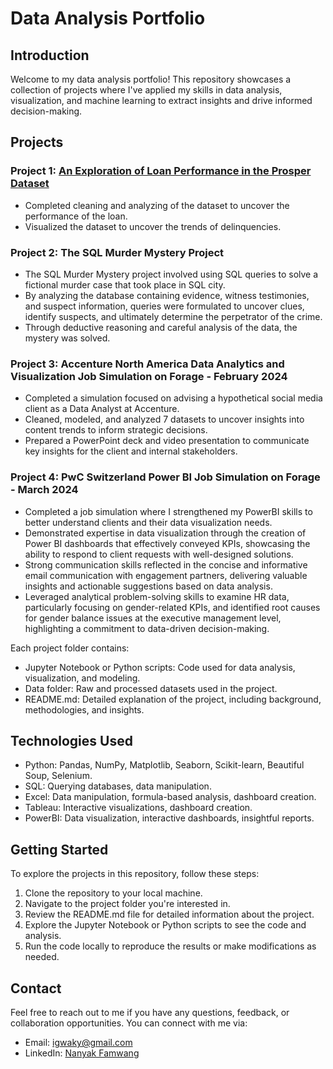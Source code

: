 
# Data Analysis Portfolio

## Introduction

Welcome to my data analysis portfolio! This repository showcases a collection of projects where I've applied my skills in data analysis, visualization, and machine learning to extract insights and drive informed decision-making.

## Projects

### Project 1: [An Exploration of Loan Performance in the Prosper Dataset](https://github.com/PonzhiAghan/Data_analytics_with_python/blob/ec2cbbcb41ae7f5112dd3fead6cc3c488563e1c3/Python_Project_Notebook.ipynb)

- Completed cleaning and analyzing of the dataset to uncover the performance of the loan.
- Visualized the dataset to uncover the trends of delinquencies.

### Project 2: The SQL Murder Mystery Project

- The SQL Murder Mystery project involved using SQL queries to solve a fictional murder case that took place in SQL city. 
- By analyzing the database containing evidence, witness testimonies, and suspect information, queries were formulated to uncover clues, identify suspects, and ultimately determine the perpetrator of the crime.
- Through deductive reasoning and careful analysis of the data, the mystery was solved.

### Project 3: Accenture North America Data Analytics and Visualization Job Simulation on Forage - February 2024

- Completed a simulation focused on advising a hypothetical social media client as a Data Analyst at Accenture.
- Cleaned, modeled, and analyzed 7 datasets to uncover insights into content trends to inform strategic decisions.
- Prepared a PowerPoint deck and video presentation to communicate key insights for the client and internal stakeholders.


### Project 4: PwC Switzerland Power BI Job Simulation on Forage - March 2024

- Completed a job simulation where I strengthened my PowerBI skills to better understand clients and their data visualization needs.
- Demonstrated expertise in data visualization through the creation of Power BI dashboards that effectively conveyed KPIs, showcasing the ability to respond to client requests with well-designed solutions.
- Strong communication skills reflected in the concise and informative email communication with engagement partners, delivering valuable insights and actionable suggestions based on data analysis.
- Leveraged analytical problem-solving skills to examine HR data, particularly focusing on gender-related KPIs, and identified root causes for gender balance issues at the executive management level, highlighting a commitment to data-driven decision-making.

Each project folder contains:

- Jupyter Notebook or Python scripts: Code used for data analysis, visualization, and modeling.
- Data folder: Raw and processed datasets used in the project.
- README.md: Detailed explanation of the project, including background, methodologies, and insights.

## Technologies Used

- Python: Pandas, NumPy, Matplotlib, Seaborn, Scikit-learn, Beautiful Soup, Selenium.
- SQL: Querying databases, data manipulation.
- Excel: Data manipulation, formula-based analysis, dashboard creation.
- Tableau: Interactive visualizations, dashboard creation.
- PowerBI: Data visualization, interactive dashboards, insightful reports.

## Getting Started

To explore the projects in this repository, follow these steps:

1. Clone the repository to your local machine.
2. Navigate to the project folder you're interested in.
3. Review the README.md file for detailed information about the project.
4. Explore the Jupyter Notebook or Python scripts to see the code and analysis.
5. Run the code locally to reproduce the results or make modifications as needed.

## Contact

Feel free to reach out to me if you have any questions, feedback, or collaboration opportunities. You can connect with me via:

- Email: igwaky@gmail.com
- LinkedIn: [Nanyak Famwang](https://www.linkedin.com/in/nanyak-famwang/)

